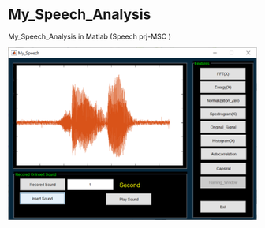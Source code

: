 # My_Speech_Analysis
My_Speech_Analysis in Matlab (Speech prj-MSC )

![My Form](https://github.com/fsiar/My_Speech_Analysis/blob/main/img.PNG)

